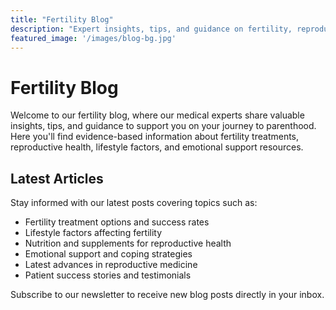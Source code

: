 ```yaml
---
title: "Fertility Blog"
description: "Expert insights, tips, and guidance on fertility, reproductive health, and your journey to parenthood."
featured_image: '/images/blog-bg.jpg'
---
```


# Fertility Blog

Welcome to our fertility blog, where our medical experts share valuable insights, tips, and guidance to support you on your journey to parenthood. Here you'll find evidence-based information about fertility treatments, reproductive health, lifestyle factors, and emotional support resources.

## Latest Articles

Stay informed with our latest posts covering topics such as:
- Fertility treatment options and success rates
- Lifestyle factors affecting fertility
- Nutrition and supplements for reproductive health
- Emotional support and coping strategies
- Latest advances in reproductive medicine
- Patient success stories and testimonials

Subscribe to our newsletter to receive new blog posts directly in your inbox.